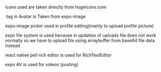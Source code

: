 icons used are taken directly from hugeicons.com

<Image> tag in Avatar is Taken from expo-image

expo-image picker used in profile editing(mainly to upload profile picture)

expo file system is used because in updation of uploads file does not work normally so we have to upload file using arraybuffer from base64 file data instead

react native pell rich editor is used for RichTextEditor

expo AV is used for videos (posting)


